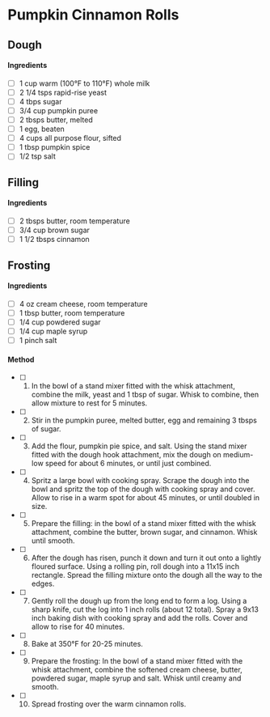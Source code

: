 # Pumpkin Cinnamon Rolls

## Dough

#### Ingredients

- [ ] 1 cup warm (100°F to 110°F) whole milk
- [ ] 2 1/4 tsps rapid-rise yeast
- [ ] 4 tbps sugar
- [ ] 3/4 cup pumpkin puree
- [ ] 2 tbsps butter, melted
- [ ] 1 egg, beaten
- [ ] 4 cups all purpose flour, sifted
- [ ] 1 tbsp pumpkin spice
- [ ] 1/2 tsp salt

## Filling

#### Ingredients

- [ ] 2 tbsps butter, room temperature
- [ ] 3/4 cup brown sugar
- [ ] 1 1/2 tbsps cinnamon

## Frosting

#### Ingredients

- [ ] 4 oz cream cheese, room temperature
- [ ] 1 tbsp butter, room temperature
- [ ] 1/4 cup powdered sugar
- [ ] 1/4 cup maple syrup
- [ ] 1 pinch salt

#### Method

- [ ] 1. In the bowl of a stand mixer fitted with the whisk attachment, combine the milk, yeast and 1 tbsp of sugar. Whisk to combine, then allow mixture to rest for 5 minutes.
- [ ] 2. Stir in the pumpkin puree, melted butter, egg and remaining 3 tbsps of sugar.
- [ ] 3. Add the flour, pumpkin pie spice, and salt. Using the stand mixer fitted with the dough hook attachment, mix the dough on medium-low speed for about 6 minutes, or until just combined.
- [ ] 4. Spritz a large bowl with cooking spray. Scrape the dough into the bowl and spritz the top of the dough with cooking spray and cover. Allow to rise in a warm spot for about 45 minutes, or until doubled in size.
- [ ] 5. Prepare the filling: in the bowl of a stand mixer fitted with the whisk attachment, combine the butter, brown sugar, and cinnamon. Whisk until smooth.
- [ ] 6. After the dough has risen, punch it down and turn it out onto a lightly floured surface. Using a rolling pin, roll dough into a 11x15 inch rectangle. Spread the filling mixture onto the dough all the way to the edges.
- [ ] 7. Gently roll the dough up from the long end to form a log. Using a sharp knife, cut the log into 1 inch rolls (about 12 total). Spray a 9x13 inch baking dish with cooking spray and add the rolls. Cover and allow to rise for 40 minutes.
- [ ] 8. Bake at 350°F for 20-25 minutes.
- [ ] 9. Prepare the frosting: In the bowl of a stand mixer fitted with the whisk attachment, combine the softened cream cheese, butter, powdered sugar, maple syrup and salt. Whisk until creamy and smooth.
- [ ] 10. Spread frosting over the warm cinnamon rolls.
